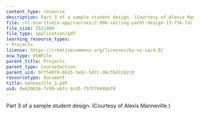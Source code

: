 ```yaml
---
content_type: resource
description: Part 3 of a sample student design. (Courtesy of Alexis Manneville.)
file: /ol-ocw-studio-app/courses/2-996-sailing-yacht-design-13-734-fall-2003/0e6206267c99abfc9cd5f57f7644bbf0_manneville_3.pdf
file_size: 2511409
file_type: application/pdf
learning_resource_types:
- Projects
license: https://creativecommons.org/licenses/by-nc-sa/4.0/
ocw_type: OCWFile
parent_title: Projects
parent_type: CourseSection
parent_uid: 07f549fd-6b15-5ebc-5d7c-d6cf6d7c82c0
resourcetype: Document
title: manneville_3.pdf
uid: 0e620626-7c99-abfc-9cd5-f57f7644bbf0
---
```

Part 3 of a sample student design. (Courtesy of Alexis Manneville.)